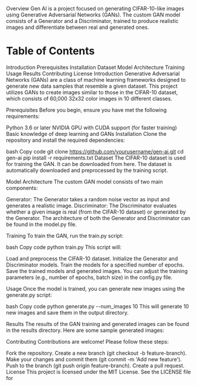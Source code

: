 Overview
Gen AI is a project focused on generating CIFAR-10-like images using Generative Adversarial Networks (GANs). The custom GAN model consists of a Generator and a Discriminator, trained to produce realistic images and differentiate between real and generated ones.

# Table of Contents
Introduction
Prerequisites
Installation
Dataset
Model Architecture
Training
Usage
Results
Contributing
License
Introduction
Generative Adversarial Networks (GANs) are a class of machine learning frameworks designed to generate new data samples that resemble a given dataset. This project utilizes GANs to create images similar to those in the CIFAR-10 dataset, which consists of 60,000 32x32 color images in 10 different classes.

Prerequisites
Before you begin, ensure you have met the following requirements:

Python 3.6 or later
NVIDIA GPU with CUDA support (for faster training)
Basic knowledge of deep learning and GANs
Installation
Clone the repository and install the required dependencies:

bash
Copy code
git clone https://github.com/yourusername/gen-ai.git
cd gen-ai
pip install -r requirements.txt
Dataset
The CIFAR-10 dataset is used for training the GAN. It can be downloaded from here. The dataset is automatically downloaded and preprocessed by the training script.

Model Architecture
The custom GAN model consists of two main components:

Generator: The Generator takes a random noise vector as input and generates a realistic image.
Discriminator: The Discriminator evaluates whether a given image is real (from the CIFAR-10 dataset) or generated by the Generator.
The architecture of both the Generator and Discriminator can be found in the model.py file.

Training
To train the GAN, run the train.py script:

bash
Copy code
python train.py
This script will:

Load and preprocess the CIFAR-10 dataset.
Initialize the Generator and Discriminator models.
Train the models for a specified number of epochs.
Save the trained models and generated images.
You can adjust the training parameters (e.g., number of epochs, batch size) in the config.py file.

Usage
Once the model is trained, you can generate new images using the generate.py script:

bash
Copy code
python generate.py --num_images 10
This will generate 10 new images and save them in the output directory.

Results
The results of the GAN training and generated images can be found in the results directory. Here are some sample generated images:



Contributing
Contributions are welcome! Please follow these steps:

Fork the repository.
Create a new branch (git checkout -b feature-branch).
Make your changes and commit them (git commit -m 'Add new feature').
Push to the branch (git push origin feature-branch).
Create a pull request.
License
This project is licensed under the MIT License. See the LICENSE file for 
